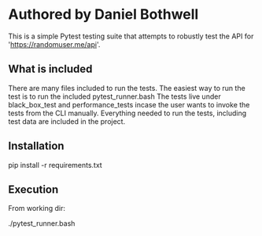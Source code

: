 # Authored by Daniel Bothwell


This is a simple Pytest testing suite that attempts to robustly test the API for 'https://randomuser.me/api'.

## What is included

There are many files included to run the tests. The easiest way to run the test is to run the included pytest_runner.bash
The tests live under black_box_test and performance_tests incase the user wants to invoke the tests from the CLI manually. 
Everything needed to run the tests, including test data are included in the project. 

## Installation

pip install -r requirements.txt

## Execution

From working dir:

./pytest_runner.bash

